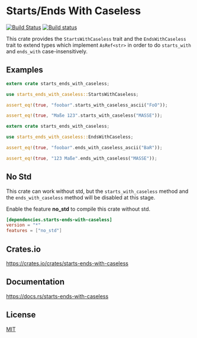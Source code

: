 Starts/Ends With Caseless
====================

[![Build Status](https://travis-ci.org/magiclen/starts-ends-with-caseless.svg?branch=master)](https://travis-ci.org/magiclen/starts-ends-with-caseless)
[![Build status](https://ci.appveyor.com/api/projects/status/0yh87l4emfadyc23/branch/master?svg=true)](https://ci.appveyor.com/project/magiclen/starts-ends-with-caseless/branch/master)

This crate provides the `StartsWithCaseless` trait and the `EndsWithCaseless` trait to extend types which implement `AsRef<str>` in order to do `starts_with` and `ends_with` case-insensitively.

## Examples

```rust
extern crate starts_ends_with_caseless;

use starts_ends_with_caseless::StartsWithCaseless;

assert_eq!(true, "foobar".starts_with_caseless_ascii("FoO"));

assert_eq!(true, "Maße 123".starts_with_caseless("MASSE"));
```

```rust
extern crate starts_ends_with_caseless;

use starts_ends_with_caseless::EndsWithCaseless;

assert_eq!(true, "foobar".ends_with_caseless_ascii("BaR"));

assert_eq!(true, "123 Maße".ends_with_caseless("MASSE"));
```

## No Std

This crate can work without std, but the `starts_with_caseless` method and the `ends_with_caseless` method will be disabled at this stage.

Enable the feature **no_std** to compile this crate without std.

```toml
[dependencies.starts-ends-with-caseless]
version = "*"
features = ["no_std"]
```

## Crates.io

https://crates.io/crates/starts-ends-with-caseless

## Documentation

https://docs.rs/starts-ends-with-caseless

## License

[MIT](LICENSE)
